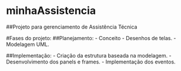 # minhaAssistencia
##Projeto para gerenciamento de Assistência Técnica




#Fases do projeto:
##Planejamento:
	- Conceito
	- Desenhos de telas.
	- Modelagem UML.

##Implementação:
	- Criação da estrutura baseada na modelagem.
	- Desenvolvimento dos panels e frames.
	- Implementação dos eventos.